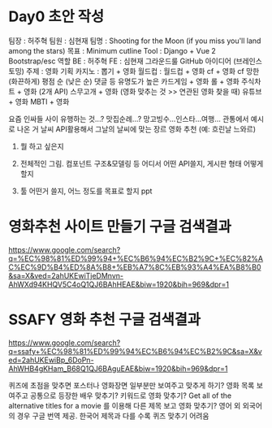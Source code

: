 # Day0 초안 작성
팀장 : 허주혁
팀원 : 심현재
팀명 : Shooting for the Moon (if you miss you'll land among the stars)
목표 : Minimum cutline
Tool : Django + Vue 2 
Bootstrap/esc
역할
BE : 허주혁
FE : 심현재
그라운드룰
GitHub
아이디어 (브레인스토밍)
주제 : 영화
기획 
카지노 : 뽑기 + 영화
월드컵 : 월드컵 + 영화
cf + 영화
cf
망한 (화끈하게)
평점 순 (낮은 순)
댓글 등 유명도가 높은
카드게임 + 영화
롤 + 영화
주식차트 + 영화 (2개 API)
스무고개 + 영화 (영화 맞추는 것 >> 연관된 영화 찾을 때)
유튜브 + 영화
MBTI + 영화

요즘 인싸들 사이 유행하는 것...?
맛집순례...? 망고빙수...인스타...여행...
관통에서 예시로 나온 거 날씨 API활용해서 그날의 날씨에 맞는 장르 영화 추천
(예: 흐린날 느와르)


1. 뭘 하고 싶은지

2. 전체적인 그림. 컴포넌트 구조&모델링 등
어디서 어떤 API쓸지, 게시판 형태 어떻게 할지

3. 툴 어떤거 쓸지, 어느 정도를 목표로 할지
ppt


# 영화추천 사이트 만들기 구글 검색결과
https://www.google.com/search?q=%EC%98%81%ED%99%94+%EC%B6%94%EC%B2%9C+%EC%82%AC%EC%9D%B4%ED%8A%B8+%EB%A7%8C%EB%93%A4%EA%B8%B0&sa=X&ved=2ahUKEwiTjeDMnvn-AhWXd94KHQV5C4oQ1QJ6BAhHEAE&biw=1920&bih=969&dpr=1

# SSAFY 영화 추천 구글 검색결과
https://www.google.com/search?q=ssafy+%EC%98%81%ED%99%94%EC%B6%94%EC%B2%9C&sa=X&ved=2ahUKEwiBp_6DoPn-AhWHB4gKHam_B68Q1QJ6BAguEAE&biw=1920&bih=969&dpr=1

퀴즈에 초점을 맞추면 포스터나 영화장면 일부분만 보여주고 맞추게 하기?
영화 목록 보여주고 공통으로 등장한 배우 맞추기?
키워드로 영화 맞추기?
Get all of the alternative titles for a movie 를 이용해 다른 제목 보고 영화 맞추기? 영어 외 외국어의 경우
구글 번역 제공. 한국어 제목과 다를 수록 퀴즈 맞추기 어려움